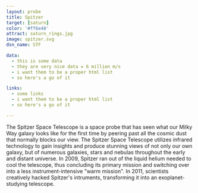 ```yaml
---
layout: probe
title: Spitzer
target: [saturn]
color: '#ff6e48'
attract: saturn_rings.jpg
image: spitzer.svg
dsn_name: STF

data:
  - this is some data
  - they are very nice data = 6 million m/s
  - i want them to be a proper html list
  - so here's a go of it

links:
  - some links
  - i want them to be a proper html list
  - so here's a go of it

---
```

The Spitzer Space Telescope is a space probe that has seen what our Milky Way galaxy looks like for the first time by peering past all the cosmic dust that normally blocks our view. The Spitzer Space Telescope utilizes infrared technology to gain insights and produce stunning views of not only our own galaxy, but of numerous galaxies, stars and nebulas throughout the early and distant universe. In 2009, Spitzer ran out of the liquid helium needed to cool the telescope, thus concluding its primary mission and switching over into a less instrument-intensive "warm mission". In 2011, scientists creatively hacked Spitzer's intruments, transforming it into an exoplanet-studying telescope.